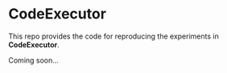 # CodeExecutor

This repo provides the code for reproducing the experiments in **CodeExecutor**.

Coming soon...